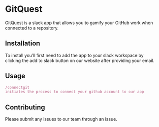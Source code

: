 # GitQuest

GitQuest is a slack app that allows you to gamify your GitHub work when connected to a repository.

## Installation
To install you'll first need to add the app to your slack workspace by clicking the add to slack button on our website after providing your email.

## Usage

```javascript
/connectgit
initiates the process to connect your github account to our app
```

## Contributing
Please submit any issues to our team through an issue.